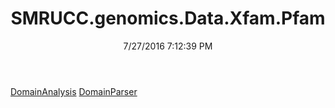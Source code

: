 ﻿---
title: SMRUCC.genomics.Data.Xfam.Pfam
date: 7/27/2016 7:12:39 PM
---

[DomainAnalysis](T-SMRUCC.genomics.Data.Xfam.Pfam.DomainAnalysis.html)
[DomainParser](T-SMRUCC.genomics.Data.Xfam.Pfam.DomainParser.html)
